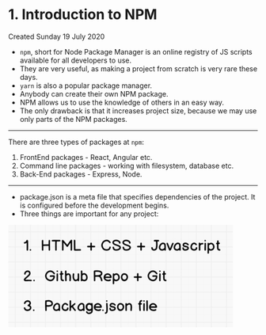 # 1. Introduction to NPM
Created Sunday 19 July 2020


* ``npm``, short for Node Package Manager is an online registry of JS scripts available for all developers to use.
* They are very useful, as making a project from scratch is very rare these days.
* ``yarn`` is also a popular package manager.
* Anybody can create their own NPM package.
* NPM allows us to use the knowledge of others in an easy way.
* The only drawback is that it increases project size, because we may use only parts of the NPM packages.



*****

There are three types of packages at ``npm``:

1. FrontEnd packages - React, Angular etc.
2. Command line packages - working with filesystem, database etc.
3. Back-End packages - Express, Node.



*****


* package.json is a meta file that specifies dependencies of the project. It is configured before the development begins.
* Three things are important for any project:

![](../../assets/pasted_image.png)

